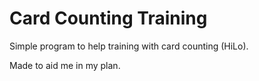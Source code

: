 # Card Counting Training
Simple program to help training with card counting (HiLo).

Made to aid me in my plan.
